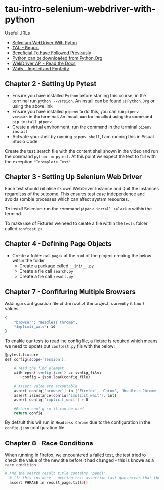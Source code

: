 # tau-intro-selenium-webdriver-with-python

Useful URLs

- [Selenium WebDriver With Pyton](https://testautomationu.applitools.com/selenium-webdriver-python-tutorial/)
- [TAU - Report](https://github.com/AndyLPK247/tau-intro-selenium-py)
- [Beneficial To Have Followed Previously](https://testautomationu.applitools.com/python-tutorial/)
- [Python can be downloaded from Python.Org](https://www.python.org/downloads/)
- [WebDriver API - Read the Docs](https://selenium-python.readthedocs.io/api.html)
- [Waits - Implicit and Explicity](https://selenium-python.readthedocs.io/waits.html)

## Chapter 2 - Setting Up Pytest

- Ensure you have installed `Python` before starting this course, in the terminal run `python --version`.  An install can be found at `Python.Org` or using the above link
- Ensure you have installed `pipenv` to do this, you can run `pipenv --version` in the terminal.  An install can be installed using the command `pip install pipenv`
- Create a virtual environment, run the command in the terminal `pipenv install`
- Activate your shell by running `pipenv shell`, I am running this in Visual Studio Code

Create the test_search file with the content shell shown in the video and run the command `python -m pytest`.
At this point we expect the test to fail with the exception `"Incomplete Test"`

## Chapter 3 - Setting Up Selenium Web Driver

Each test should initialise its own WebDriver Instance and Quit the instances regardless of the outcome.  This ensures test case independence and avoids zombie processes which can affect system resources.

To install Selenium run the command `pipenv install selenium` within the terminal.

To make use of Fixtures we need to create a file within the `tests` folder called `conftest.py`

## Chapter 4 - Defining Page Objects

- Create a folder call `pages` at the root of the project creating the below within the folder
  - Create a package called `__init__.py`
  - Create a file call `search.py`
  - Create a file call `result.py`

## Chapter 7 - Confifuring Multiple Browsers

Adding a configuration file at the root of the project, currently it has 2 values

```bash
{
    "browser": "Headless Chrome",
    "implicit_wait": 10
}
```

To enable our tests to read the config file, a fixture is required which means we need to update out `conftest.py` file with the below:

```bash
@pytest.fixture
def config(scope='session'):

    # read the find_element
    with open('config.json') as config_file:
        config = json.load(config_file)

    # Assert value are acceptable
    assert config['browser'] in ['Firefox', 'Chrom', 'Headless Chrome']
    assert isinstance(config['implicit_wait'], int)
    assert config['implicit_wait'] > 0

    #Return config so it can be used
    return config
```

By default this will run in `Headless Chrome` due to the configuration in the `config.json` configuration file.  

## Chapter 8 - Race Conditions

When running in Firefox, we encountered a failed test, the test tried to check the value of the new title before it had changed - this is known as a `race condition`

```bash
# And the search result title contains "panda"
  # (In this instance - putting this assertion last guarantees that the page title will be ready)
  assert PHRASE in result_page.title()
```
